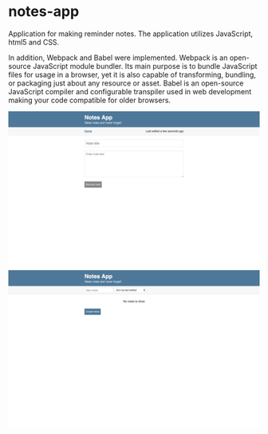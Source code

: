 # notes-app
Application for making reminder notes. The application utilizes JavaScript, html5 and CSS.

In addition, Webpack and Babel were implemented. Webpack is an open-source JavaScript module bundler. Its main purpose is to bundle JavaScript files for usage in a browser, yet it is also capable of transforming, bundling, or packaging just about any resource or asset. Babel is an open-source JavaScript compiler and configurable transpiler used in web development making your code compatible for older browsers.

![Settings Window](./public/images/shot.png)
![Settings Window](./public/images/shot2.png)
